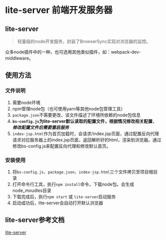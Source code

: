 # lite-server 前端开发服务器
## lite-server

> 轻量级的node开发服务，封装了BrowserSync实现对浏览器的监控。  

众多node插件中的一种，也可选用其他类似插件，如：webpack-dev-middleware。

## 使用方法

### 文件说明
1. 需要node环境
2. npm管理node包（也可使用yarn等其他node包管理工具）
3. `package.json`不需要更改，该文件描述了环境所依赖的node包信息
4. **`bs-config.js`为lite-server默认读取的配置文件，根据情况修改相关配置**，  ***修改配置文件后需要重启服务***
5. `index-jsp.html`作为首页加载时，会请求/index.jsp页面，通过配置反向代理请求对应服务器上的index.jsp页面，返回解析好的html，渲染到浏览器。通过修改bs-config.js来配置反向代理和修改默认首页。


### 安装使用
1. 将`bs-config.js`、`package.json`、`index-jsp.html`三个文件拷贝至项目根目录
2. 打开命令行工具，执行`npm install`命令，下载node包。会生成node_moudles目录
3. 下载完成后，执行`npm start` 或 `lite-server`启动服务
4. 启动成功后，lite-server会自动打开默认浏览器

## lite-server参考文档
[lite-server](https://www.npmjs.com/package/lite-server "node服务")